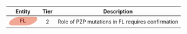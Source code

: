 |Entity|Tier|Description              |
|:----:|:----:|------------------------------|
|![FL](images/icons/FL_tier2.png) | 2 | Role of PZP mutations in FL requires confirmation|
